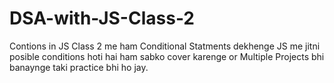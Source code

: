 # DSA-with-JS-Class-2
Contions in JS 
Class 2 me ham Conditional Statments dekhenge JS me jitni posible conditions hoti hai ham sabko cover karenge or Multiple Projects bhi banaynge taki practice bhi ho jay.
